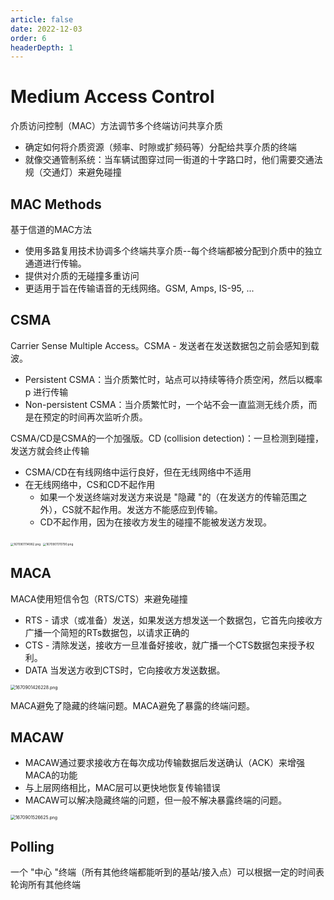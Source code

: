 ```yaml
---
article: false
date: 2022-12-03
order: 6
headerDepth: 1
---
```


# Medium Access Control

介质访问控制（MAC）方法调节多个终端访问共享介质

- 确定如何将介质资源（频率、时隙或扩频码等）分配给共享介质的终端
- 就像交通管制系统：当车辆试图穿过同一街道的十字路口时，他们需要交通法规（交通灯）来避免碰撞

## MAC Methods

基于信道的MAC方法

- 使用多路复用技术协调多个终端共享介质--每个终端都被分配到介质中的独立通道进行传输。
- 提供对介质的无碰撞多重访问
- 更适用于旨在传输语音的无线网络。GSM, Amps, IS-95, ...

## CSMA

Carrier Sense Multiple Access。CSMA - 发送者在发送数据包之前会感知到载波。

- Persistent CSMA：当介质繁忙时，站点可以持续等待介质空闲，然后以概率 p 进行传输
- Non-persistent CSMA：当介质繁忙时，一个站不会一直监测无线介质，而是在预定的时间再次监听介质。

CSMA/CD是CSMA的一个加强版。CD (collision detection)：一旦检测到碰撞，发送方就会终止传输

- CSMA/CD在有线网络中运行良好，但在无线网络中不适用
- 在无线网络中，CS和CD不起作用
  - 如果一个发送终端对发送方来说是 "隐藏 "的（在发送方的传输范围之外），CS就不起作用。发送方不能感应到传输。
  - CD不起作用，因为在接收方发生的碰撞不能被发送方发现。

<img src="https://pic.hanjiaming.com.cn/2022/12/13/a4dc019ee2b00.png" alt="1670901114982.png" style="zoom:33%;" />

<img src="https://pic.hanjiaming.com.cn/2022/12/13/e4280403b6ba8.png" alt="1670901170790.png" style="zoom: 33%;" />

## MACA

MACA使用短信令包（RTS/CTS）来避免碰撞

- RTS - 请求（或准备）发送，如果发送方想发送一个数据包，它首先向接收方广播一个简短的RTs数据包，以请求正确的
- CTS - 清除发送，接收方一旦准备好接收，就广播一个CTS数据包来授予权利。
- DATA 当发送方收到CTS时，它向接收方发送数据。

<img src="https://pic.hanjiaming.com.cn/2022/12/13/72f923d74727a.png" alt="1670901426228.png" style="zoom:50%;" />

MACA避免了隐藏的终端问题。MACA避免了暴露的终端问题。

## MACAW

- MACAW通过要求接收方在每次成功传输数据后发送确认（ACK）来增强MACA的功能
- 与上层网络相比，MAC层可以更快地恢复传输错误
- MACAW可以解决隐藏终端的问题，但一般不解决暴露终端的问题。

<img src="https://pic.hanjiaming.com.cn/2022/12/13/6a8bf4ed685f8.png" alt="1670901526625.png" style="zoom:50%;" />

## Polling

一个 "中心 "终端（所有其他终端都能听到的基站/接入点）可以根据一定的时间表轮询所有其他终端